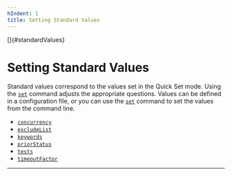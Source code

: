 ```yaml
---
hIndent: 1
title: Setting Standard Values
---
```


[]{#standardValues}

# Setting Standard Values

Standard values correspond to the values set in the Quick Set mode. Using the
[`set`](commandLine.html) command adjusts the appropriate questions. Values can be defined in a
configuration file, or you can use the [`set`](commandLine.html) command to set the values from the
command line.

-   [`concurrency`](concurrency.html)
-   [`excludeList`](excludeList.html)
-   [`keywords`](keyword.html)
-   [`priorStatus`](prior.html)
-   [`tests`](testDir.html)
-   [`timeoutFactor`](timeout.html)

----------------------------------------------------------------------------------------------------



